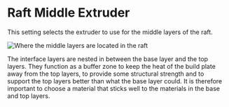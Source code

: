 Raft Middle Extruder
====
This setting selects the extruder to use for the middle layers of the raft.

![Where the middle layers are located in the raft](../images/raft_dimensions_simplified.svg)

The interface layers are nested in between the base layer and the top layers. They function as a buffer zone to keep the heat of the build plate away from the top layers, to provide some structural strength and to support the top layers better than what the base layer could. It is therefore important to choose a material that sticks well to the materials in the base and top layers.
